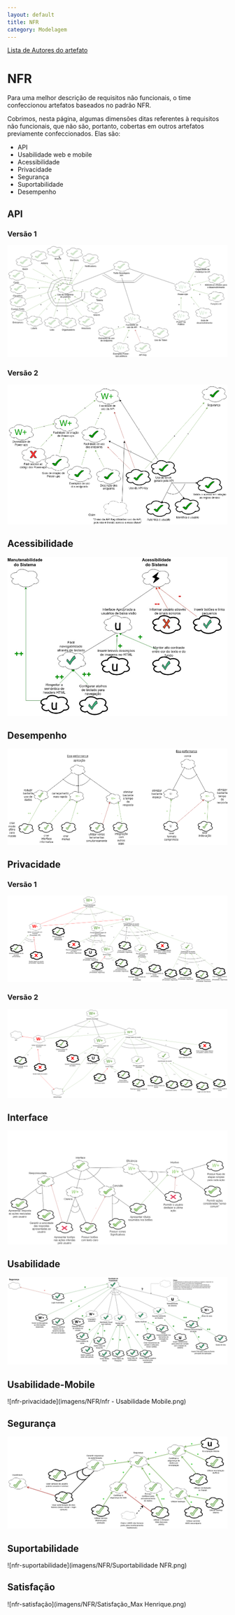```yaml
---
layout: default
title: NFR
category: Modelagem
---
```


[Lista de Autores do artefato](/artefatos.html)

# NFR

Para uma melhor descrição de requisitos não funcionais, o time confeccionou artefatos baseados no padrão NFR.

Cobrimos, nesta página, algumas dimensões ditas referentes à requisitos não funcionais, que não são, portanto, cobertas em outros artefatos previamente confeccionados. Elas são:

- API
- Usabilidade web e mobile
- Acessibilidade
- Privacidade
- Segurança
- Suportabilidade
- Desempenho

## API

### Versão 1

![nfr-api](imagens/NFR/api-trello.png)

### Versão 2

![nfr-api-v2](imagens/NFR/api-trello-v2.png)

## Acessibilidade

![nfr-acessibilidade](imagens/NFR/nfr_acessibilidade.jpg)

## Desempenho

![nfr-desempenho](imagens/NFR/nfr-desempenho.png)

## Privacidade

### Versão 1

![nfr-api](imagens/NFR/nfr_privacidadev1.png)

### Versão 2

![nfr-privacidade](imagens/NFR/nfr_privacidade_diagrama.png)

## Interface

![nfr-interface](imagens/NFR/NFR_Interface.png)

## Usabilidade 

![nfr-usabilidade](imagens/NFR/nfr_usabilidade.jpg)

## Usabilidade-Mobile

![nfr-privacidade](imagens/NFR/nfr - Usabilidade Mobile.png)

## Segurança

![nfr-seguranca](imagens/NFR/nfr_seguranca.png)

## Suportabilidade 

![nfr-suportabilidade](imagens/NFR/Suportabilidade NFR.png)

## Satisfação

![nfr-satisfação](imagens/NFR/Satisfação_Max Henrique.png)
